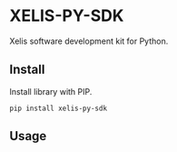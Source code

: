 # XELIS-PY-SDK

Xelis software development kit for Python.

## Install

Install library with PIP.

`pip install xelis-py-sdk`

## Usage

```python

```
